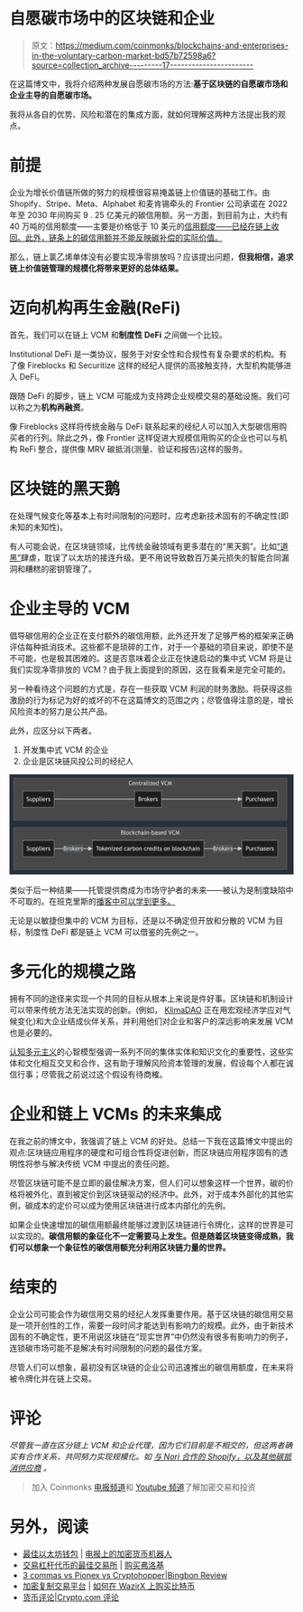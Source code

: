 # 自愿碳市场中的区块链和企业

> 原文：<https://medium.com/coinmonks/blockchains-and-enterprises-in-the-voluntary-carbon-market-bd57b72598a6?source=collection_archive---------17----------------------->

在这篇博文中，我将介绍两种发展自愿碳市场的方法:**基于区块链的自愿碳市场和企业主导的自愿碳市场。**

我将从各自的优势、风险和潜在的集成方面，就如何理解这两种方法提出我的观点。

# 前提

企业为增长价值链所做的努力的规模很容易掩盖链上价值链的基础工作。由 Shopify、Stripe、Meta、Alphabet 和麦肯锡牵头的 Frontier 公司承诺在 2022 年至 2030 年间购买 9 . 25 亿美元的碳信用额。另一方面，到目前为止，大约有 40 万吨的信用额度——主要是价格低于 10 美元的[信用额度——已经在链上收回。此外，链条上的碳信用额](https://coinmarketcap.com/currencies/toucan-protocol-base-carbon-tonne/)[并不能反映碳补偿的实际价值。](https://carbonplan.org/research/toucan-crypto-offsets?utm_source=pocket_mylist)

那么，链上氯乙烯单体没有必要实现净零排放吗？应该提出问题，**但我相信，追求链上价值链管理的规模化将带来更好的总体结果。**

# 迈向机构再生金融(ReFi)

首先，我们可以在链上 VCM 和**制度性 DeFi** 之间做一个比较。

Institutional DeFi 是一类协议，服务于对安全性和合规性有复杂要求的机构。有了像 Fireblocks 和 Securitize 这样的经纪人提供的高接触支持，大型机构能够进入 DeFi。

跟随 DeFi 的脚步，链上 VCM 可能成为支持跨企业规模交易的基础设施。我们可以称之为**机构再融资**。

像 Fireblocks 这样将传统金融与 DeFi 联系起来的经纪人可以加入大型碳信用购买者的行列。除此之外，像 Frontier 这样促进大规模信用购买的企业也可以与机构 ReFi 整合，提供像 MRV 碳抵消(测量、验证和报告)这样的服务。

# 区块链的黑天鹅

在处理气候变化等基本上有时间限制的问题时，应考虑新技术固有的不确定性(即未知的未知性)。

有人可能会说，在区块链领域，比传统金融领域有更多潜在的“黑天鹅”。比如[“道黑”](https://podclips.com/c/hsmP8E?ss=r&ss2=ethereum&d=2022-06-20)肆虐，耽误了以太坊的接连升级。更不用说导致数百万美元损失的智能合同漏洞和糟糕的密钥管理了。

# 企业主导的 VCM

倡导碳信用的企业正在支付额外的碳信用额，此外还开发了足够严格的框架来正确评估每种抵消技术。这些都不是琐碎的工作，对于一个基础的项目来说，即使不是不可能，也是极其困难的。这是否意味着企业正在快速启动的集中式 VCM 将是让我们实现净零排放的 VCM？由于我上面提到的原因，这在我看来是完全可能的。

另一种看待这个问题的方式是，存在一些获取 VCM 利润的财务激励。将获得这些激励的行为标记为好的或坏的不在这篇博文的范围之内；尽管值得注意的是，增长风险资本的努力是公共产品。

此外，应区分以下两者。

1.  开发集中式 VCM 的企业
2.  企业是区块链风投公司的经纪人

![](img/bb122fc3945f949c6ca2fd0d8b037b72.png)

类似于后一种结果——托管提供商成为市场守护者的未来——被认为是制度缺陷中不可取的。在班克里斯的[播客中可以学到更多。](https://www.youtube.com/watch?v=7jm9KVByiA4&t=3772s)

无论是以敏捷但集中的 VCM 为目标，还是以不确定但开放和分散的 VCM 为目标，制度性 DeFi 都是链上 VCM 可以借鉴的先例之一。

# 多元化的规模之路

拥有不同的途径来实现一个共同的目标从根本上来说是件好事。区块链和机制设计可以带来传统方法无法实现的创新。(例如， [KlimaDAO](https://www.klimadao.finance/) 正在用宏观经济学应对气候变化)和大企业结成伙伴关系，并利用他们对企业和客户的深远影响来发展 VCM 也是必要的。

[认知多元主义](https://www.radicalxchange.org/media/blog/why-i-am-a-pluralist/)的心智模型强调一系列不同的集体实体和知识文化的重要性，这些实体和文化相互交叉和合作，这有助于理解风险资本管理的发展，假设每个人都在诚信行事；尽管我之前说过这个假设有待商榷。

# 企业和链上 VCMs 的未来集成

在我之前的博文中，我强调了链上 VCM 的好处。总结一下我在这篇博文中提出的观点:区块链应用程序的硬度和可组合性将促进创新，而区块链应用程序固有的透明性将参与解决传统 VCM 中提出的责任问题。

尽管区块链可能不是立即的最佳解决方案，但人们可以想象这样一个世界，碳的价格将被外化，直到被定价到区块链驱动的经济中。此外，对于成本外部化的其他实例，碳成本的定价可以成为使用区块链进行成本内部化的先例。

如果企业快速增加的碳信用额最终能够过渡到区块链进行令牌化，这样的世界是可以实现的。**碳信用额的象征化不一定需要马上发生。但是随着区块链变得成熟，我们可以想象一个象征性的碳信用额充分利用区块链力量的世界。**

# 结束的

企业公司可能会作为碳信用交易的经纪人发挥重要作用。基于区块链的碳信用交易是一项开创性的工作，需要一段时间才能达到有影响力的规模。此外，由于新技术固有的不确定性，更不用说区块链在“现实世界”中仍然没有很多有影响力的例子，连锁碳市场可能不是解决有时间限制的问题的最佳方案。

尽管人们可以想象，最初没有区块链的企业公司迅速推出的碳信用额度，在未来将被令牌化并在链上交易。

# 评论

*尽管我一直在区分链上 VCM 和企业代理，因为它们目前是不相交的，但这两者确实有合作关系，共同努力实现规模化。如* [*与 Nori 合作的 Shopify，以及其他碳抵消供应商*](https://news.shopify.com/fighting-for-the-future-shopify-invests-5m-in-breakthrough-sustainability-technologies) *。*

> 加入 Coinmonks [电报频道](https://t.me/coincodecap)和 [Youtube 频道](https://www.youtube.com/c/coinmonks/videos)了解加密交易和投资

# 另外，阅读

*   [最佳以太坊钱包](https://coincodecap.com/best-ethereum-wallets) | [电报上的加密货币机器人](https://coincodecap.com/telegram-crypto-bots)
*   [交易杠杆代币的最佳交易所](https://coincodecap.com/leveraged-token-exchanges) | [购买弗洛基](https://coincodecap.com/buy-floki-inu-token)
*   [3 commas vs Pionex vs Cryptohopper](https://coincodecap.com/3commas-vs-pionex-vs-cryptohopper)|[Bingbon Review](https://coincodecap.com/bingbon-review)
*   [加密复制交易平台](/coinmonks/top-10-crypto-copy-trading-platforms-for-beginners-d0c37c7d698c) | [如何在 WazirX 上购买比特币](/coinmonks/buy-bitcoin-on-wazirx-2d12b7989af1)
*   [货币评论](https://coincodecap.com/coinloan-review)|[Crypto.com 评论](/coinmonks/crypto-com-review-f143dca1f74c)